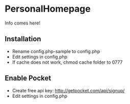 PersonalHomepage
================

Info comes here!

Installation
------------

* Rename config.php-sample to config.php
* Edit settings in config.php
* If cache does not work, chmod cache folder to 0777

Enable Pocket
-------------

* Create free api key: http://getpocket.com/api/signup/
* Edit settings in config.php
